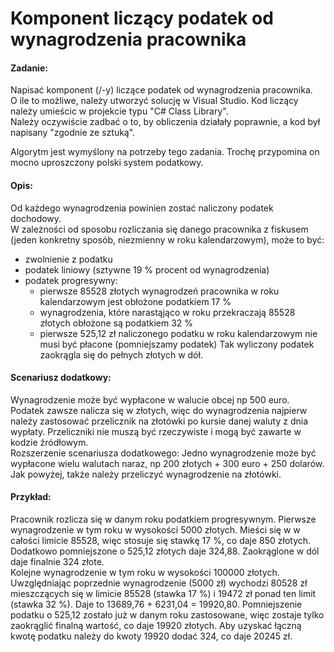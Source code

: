 # Komponent liczący podatek od wynagrodzenia pracownika

#### Zadanie:
Napisać komponent (/-y) liczące podatek od wynagrodzenia pracownika.<br>
O ile to możliwe, należy utworzyć solucję w Visual Studio. Kod liczący należy umieścic w projekcie typu "C# Class Library".<br>
Należy oczywiście zadbać o to, by obliczenia działały poprawnie, a kod był napisany "zgodnie ze sztuką".

Algorytm jest wymyślony na potrzeby tego zadania. Trochę przypomina on mocno uproszczony polski system podatkowy.

#### Opis:
Od każdego wynagrodzenia powinien zostać naliczony podatek dochodowy.<br>
W zależności od sposobu rozliczania się danego pracownika z fiskusem (jeden konkretny sposób, niezmienny w roku kalendarzowym), może to być:
- zwolnienie z podatku
- podatek liniowy (sztywne 19&nbsp;% procent od wynagrodzenia)
- podatek progresywny:
	- pierwsze 85528 złotych wynagrodzeń pracownika w roku kalendarzowym jest obłożone podatkiem 17&nbsp;%
	- wynagrodzenia, które narastąjąco w roku przekraczają 85528 złotych obłożone są podatkiem 32&nbsp;%
	- pierwsze 525,12&nbsp;zł naliczonego podatku w roku kalendarzowym nie musi być płacone (pomniejszamy podatek)
Tak wyliczony podatek zaokrągla się do pełnych złotych w dół.

#### Scenariusz dodatkowy:
Wynagrodzenie może być wypłacone w walucie obcej np 500 euro. Podatek zawsze nalicza się w złotych, więc do wynagrodzenia najpierw należy zastosować przelicznik na złotówki po kursie danej waluty z dnia wypłaty. Przeliczniki nie muszą być rzeczywiste i mogą być zawarte w kodzie źródłowym.<br>
Rozszerzenie scenariusza dodatkowego: Jedno wynagrodzenie może być wypłacone wielu walutach naraz, np 200 złotych + 300 euro + 250 dolarów. Jak powyżej, także należy przeliczyć wynagrodzenie na złotówki.

#### Przykład:
Pracownik rozlicza się w danym roku podatkiem progresywnym. Pierwsze wynagrodzenie w tym roku w wysokości 5000 złotych. Mieści się w w całości limicie 85528, więc stosuje się stawkę 17&nbsp;%, co daje 850 złotych. Dodatkowo pomniejszone o 525,12 złotych daje 324,88. Zaokrąglone w dól daje finalnie 324 złote.<br>
Kolejne wynagrodzenie w tym roku w wysokości 100000 złotych. Uwzględniając poprzednie wynagrodzenie (5000&nbsp;zł) wychodzi 80528&nbsp;zł mieszczących się w limicie 85528 (stawka 17&nbsp;%) i 19472&nbsp;zł ponad ten limit (stawka 32&nbsp;%). Daje to 13689,76 + 6231,04 = 19920,80. Pomniejszenie podatku o 525,12 zostało już w danym roku zastosowane, więc zostaje tylko zaokrąglić finalną wartość, co daje 19920 złotych. Aby uzyskać łączną kwotę podatku należy do kwoty 19920 dodać 324, co daje 20245&nbsp;zł.

